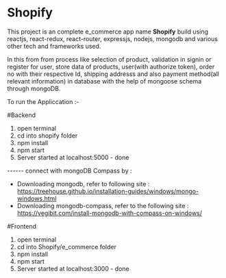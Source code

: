 # Shopify

This project is an complete e_commerce app name <b>Shopify</b> build using reactjs, react-redux, react-router, expressjs, nodejs, mongodb and various other tech and frameworks
used. 

In this from from process like selection of product, validation in signin or register for user, store data of products, user(with authorize token), order no with their respective Id, shipping addresss and also payment method(all relevant information)  in database with the help of mongoose schema through mongoDB.
  


To run the Appliccation :- 

#Backend

1. open terminal
2. cd into shopify folder
3. npm install
4. npm start
5. Server started at localhost:5000 - done

------ connect with mongoDB Compass by :
- Downloading mongodb, refer to following site : https://treehouse.github.io/installation-guides/windows/mongo-windows.html
- Downloading mongodb-compass, refer to the following site : https://vegibit.com/install-mongodb-with-compass-on-windows/


#Frontend

1. open terminal
2. cd into Shopify/e_commerce folder
3. npm install
4. npm start
5. Server started at localhost:3000 - done
